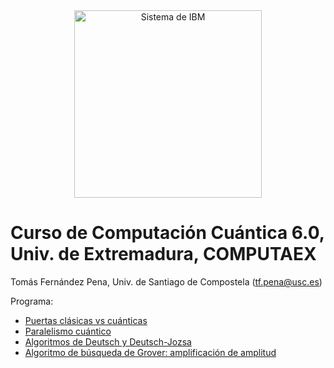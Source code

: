 <center><img src="/images/qcomp.png?raw=true" alt="Sistema de IBM" width="300"  /></center>


# Curso de Computación Cuántica 6.0, Univ. de Extremadura, COMPUTAEX

Tomás Fernández Pena, Univ. de Santiago de Compostela (tf.pena@usc.es)

Programa:
- [Puertas clásicas vs cuánticas](https://colab.research.google.com/github/tarabelo/2025-Curso-UEX/blob/main/Puertas%20cl%C3%A1sicas%20vs%20cu%C3%A1nticas.ipynb)
- [Paralelismo cuántico](https://colab.research.google.com/github/tarabelo/2025-Curso-UEX/blob/main/Paralelismo%20cu%C3%A1ntico.ipynb)
- [Algoritmos de Deutsch y Deutsch-Jozsa](https://colab.research.google.com/github/tarabelo/2025-Curso-UEX/blob/main/Algoritmos%20de%20Deutsch%20y%20Deutsch-Jozsa.ipynb)
- [Algoritmo de búsqueda de Grover: amplificación de amplitud]()
